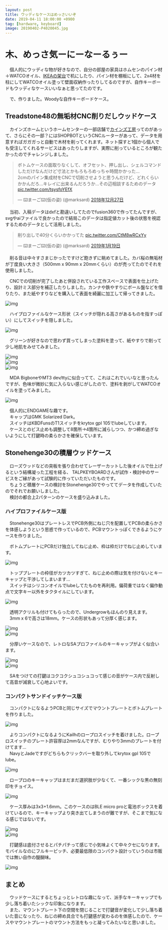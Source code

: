 ```yaml
---
layout: post
title: ウッディなケースはめっさいいぞ
date: 2019-04-11 18:00:00 +0900
tag: [hardware, keyboard]
image: 20190402-P4020045.jpg
---
```


# 木、めっさ気ーにーなーるぅー

　個人的にウッディな物が好きなので、自分の部屋の家具はホムセンのパイン材＋WATCOオイル、[IKEAの架台](https://www.ikea.com/jp/ja/catalog/products/30167791/)で机にしたり、パイン材を棚板にして、2x4材を柱にしてWATCOオイル塗って壁面収納作ったりしてるのですが、自作キーボードもウッディなケースいいなぁと思ってたのです。  

　で、作りました。Woodyな自作キーボードケース。  

## Treadstone48の無垢材CNC削りだしウッドケース

　カインズホームというホームセンターの一部店舗で[カインズ工房](https://www.cainz.co.jp/diy_style/factory/tool.html)ってのがあって、さらにその一部？にはSHOPBOTというCNCルーターがあって、データを用意すればガガガっと自動で木材を削ってくれます。ネット探すと1個から個人でも受注してくれるサービスはあったりしますが、実際に削っているところが観たかったのでチャレンジしました。  

<blockquote class="twitter-tweet" data-lang="ja"><p lang="ja" dir="ltr">ボトムケースの面取りなくして、オフセット、押し出し、シェルコマンドしただけなんだけど寸法とかもろもろめっちゃ時間かかった…<br>2cmのパイン集成材をCNCで切削させようと思うんだけど、どれくらいかかんだろ…キレイに出来るんだろうか…その辺相談するためのデータ <a href="https://t.co/tsysfoYEfX">pic.twitter.com/tsysfoYEfX</a></p>&mdash; ⌨️まーご⌨️(仮の姿) (@marksard) <a href="https://twitter.com/marksard/status/1078298013540335616?ref_src=twsrc%5Etfw">2018年12月27日</a></blockquote>
<script async src="https://platform.twitter.com/widgets.js" charset="utf-8"></script>

　当初、入稿データはdxfと勘違いしてたのでfusion360で作ってたんですが、svgやaiファイルで良かったので結局このデータは指定値カット後の状態を視認するためのデータとして活用しました。  

<blockquote class="twitter-tweet" data-lang="ja"><p lang="ja" dir="ltr">削り出しで40分くらいかかってた <a href="https://t.co/CtM8wRCxYy">pic.twitter.com/CtM8wRCxYy</a></p>&mdash; ⌨️まーご⌨️(仮の姿) (@marksard) <a href="https://twitter.com/marksard/status/1086567079908540416?ref_src=twsrc%5Etfw">2019年1月19日</a></blockquote>
<script async src="https://platform.twitter.com/widgets.js" charset="utf-8"></script>

　削る音は中々すさまじかったですけど飽きずに眺めてました。カバ桜の無垢材が丁度良い大きさ（500mm x 90mm x 20mmくらい）のが売ってたのでそれを使用しました。  

　CNCでの切削が完了したあと併設されている工作スペースで表面を仕上げたり、設計ミス部分を補正したりしました。カンナや鉄やすりにボール盤などを借りたり、また紙やすりなどを購入して表面を綺麗に加工して帰ってきました。  

![img](/assets/photos/20190119-P1190168.jpg)  

　ハイプロファイルなケース形状（スイッチが隠れる高さがあるものを指すっぽい）にしてスイッチを隠しました。  

![img](/assets/photos/20190119-P1190169.jpg)  

　グリーンが好きなので思わず買ってしまった塗料を塗って、紙やすりで削って少し地肌をみせてみました。  

![img](/assets/photos/20190120-P1200181.jpg)  
![img](/assets/photos/20190120-P1200207.jpg)  
![img](/assets/photos/20190123-P1230215.jpg)  

　MDA BigboneやMT3 dev/ttyに似合ってて、これはこれでいいなと思ったんですが、色味が微妙に気に入らない感じがしたので、塗料を剥がしてWATCOオイルを塗ってみました。  

![img](/assets/photos/20190402-P4020045.jpg)  

　個人的にENDGAMEな趣です。  
　キャップはGMK Solarized Dark。  
　スイッチはKBDFunsのT1スイッチをkrytox gpl 105でlubeしています。  
　ケースとのビス止めも調整して8箇所→4箇所に減らしつつ、かつ締め過ぎないようにして打鍵時の柔らかさを確保しています。  

## Stonehenge30の積層ウッドケース

　ローズウッドなどの突板を張り合わせてレーザーカットした後オイルで仕上げるという結構凝った工程を経る、
TALPKEYBOARDさんが試作・検討中のサービスをご縁があって試験的に作っていただいたものです。  
　ちょうど積層ケースの検討をStonehenge30でやっててデータを作成していたのでそれでお願いしました。  
　検討の都合上2パターンのケースを盛り込みました。  

### ハイプロファイルケース版

　Stonehenge30はプレートレスでPCB外側にねじ穴を配置してPCBの柔らかさを体感しようという思惑で作っているので、PCBマウントっぽくできるようにケースを作りました。  

　ボトムプレートにPCBだけ独立してねじ止め、枠は枠だけでねじ止めしています。  

![img](/assets/photos/20190224-P2240048.jpg)  

　トッププレートの枠径がカツカツすぎて、ねじ止めの際は気を付けないとキーキャップと干渉してしまいます…  
　スイッチはシリコンオイルでlubeしてたものを再利用。偏荷重ではなく偏作動点で文字キー以外をタクタイルにしています。  

![img](/assets/photos/20190225-P2250050.jpg)  

　透明アクリルも付けてもらったので、Undergrowもほんのり見えます。  
　3mm x 6で高さは18mm。ケースの形状もあって分厚く感じます。  

![img](/assets/photos/20190223-P2230019.jpg)  
![img](/assets/photos/20190224-P2240042.jpg)  

　分厚いケースなので、レトロなSAプロファイルのキーキャップがよく似合います。  

![img](/assets/photos/20190225-P2250051.jpg)  
![img](/assets/photos/20190304-P3040075.jpg)  

　SAをつけての打鍵はコクコクシュコシュコって感じの音がケース内で反射して高音が減衰して心地よいです。  

### コンパクトサンドイッチケース版

　コンパクトになるようPCBと同じサイズでマウントプレートとボトムプレートを作りました。  

![img](/assets/photos/20190223-P2230011.jpg)  

　よりコンパクトになるようにKailhのロープロスイッチを着けました。ロープロスイッチのプレート許容厚は2mmなんですが、むりやり3mmのプレートを付けてます…  
　NavyとJadeですがどちらもクリックバーを取り外してkrytox gpl 105でlube。  

![img](/assets/photos/20190223-P2230020.jpg)  

　ロープロのキーキャップはまだまだ選択肢が少なくて、一番シックな黒の無刻印をチョイス。  

![img](/assets/photos/20190223-P2230027.jpg)  

　ケース厚みは3x3+1.6mm。このケースのはBLE micro proと電池ボックスを着けているので、キーキャップより突き出てしまうのが難ですが、そこまで気になる感じではないです。  

![img](/assets/photos/20190223-P2230025.jpg)  
![img](/assets/photos/20190225-P2250059.jpg)  

　打鍵感は底付させるとパチパチって感じで小気味よくて中々クセになります。
  モバイルなのにフルキーピッチ、必要最低限のコンパクト設計っていうのは市販では無い自作の醍醐味。  

![img](/assets/photos/20190225-P2250057.jpg)  

## まとめ

　ウッドケースにするとちょっとレトロな趣になって、派手なキーキャップでも少し落ち着いたシックな印象になります。  
　また、マウントプレート下の空間を閉じることで打鍵音が変化して少し落ち着いた音になったり、ねじの締め具合でも打鍵感が変わるのを体感したので、ケースやマウントプレートのマウント方法をもっと凝ってみたいなと思いました。  
